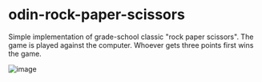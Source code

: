 # odin-rock-paper-scissors

Simple implementation of grade-school classic "rock paper scissors". 
The game is played against the computer. Whoever gets three points first wins the game.

![image](https://github.com/makask/odin-rock-paper-scissors/assets/16080688/edb0b62c-019b-47b3-815d-34123f51dbf7)



